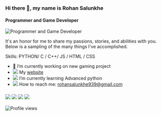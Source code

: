 ### Hi there 👋, my name is Rohan Salunkhe
#### Programmer and Game Developer
![Programmer and Game Developer](https://encrypted-tbn0.gstatic.com/images?q=tbn:ANd9GcTwjxK1Skybafj-TL5mEC-_CJp5xwexjgiVPg&usqp=CAU)

It's an honor for me to share my passions, stories, and abilities with you. Below is a sampling of the many things I've accomplished.

Skills: PYTHON/ C / C++/ JS / HTML / CSS

- 🔭 I’m currently working on new gaming project 
- <img src="https://img.icons8.com/ios/12/fa314a/internet--v2.png"/> My [website](https://amrohan.ml)
- <img src="https://img.icons8.com/color/12/fa314a/critical-thinking--v2.png"/> I’m currently learning Advanced python  
- <img src="https://img.icons8.com/ios-filled/12/fa314a/speech-bubble--v2.png"/> How to reach me: rohansalunkhe939@gmail.com 

### [<img src="https://img.icons8.com/ios/30/fa314a/instagram-new--v3.png"/>](https://www.instagram.com/am_rohan12/) [<img src="https://img.icons8.com/ios/30/fa314a/facebook--v2.png"/>](https://www.facebook.com/rohan.salunkhe.9889) [<img src="https://img.icons8.com/ios/30/fa314a/twitter-circled--v2.png"/>](https://twitter.com/Amrohan012?s=08) [<img src="https://img.icons8.com/ios/30/fa314a/github.png"/>](https://github.com/amrohan)
![Profile views](https://gpvc.arturio.dev/amrohan)  
